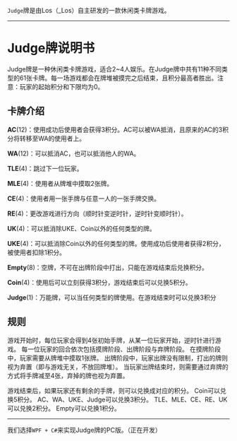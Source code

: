 
`Judge`牌是由Los（_Los）自主研发的一款休闲类卡牌游戏。

------

# Judge牌说明书

  Judge牌是一种休闲类卡牌游戏，适合2~4人娱乐。在Judge牌中共有11种不同类型的61张卡牌。每一场游戏都会在牌堆被摸完之后结束，且积分最高者胜出。注意：玩家的起始积分和下限均为0。

## 卡牌介绍

**AC**(12)：使用成功后使用者会获得3积分。AC可以被WA抵消，且原来的AC的3积分将转移至WA的使用者上。

**WA**(12)：可以抵消AC，也可以抵消他人的WA。

**TLE**(4)：跳过下一位玩家。

**MLE**(4)：使用者从牌堆中摸取2张牌。

**CE**(4)：使用者用一张手牌与任意一人的一张手牌交换。

**RE**(4)：更改游戏进行方向（顺时针变逆时针，逆时针变顺时针）。

**UK**(4)：可以抵消除UKE、Coin以外的任何类型的牌。

**UKE**(4)：可以抵消除Coin以外的任何类型的牌。使用成功后使用者获得2积分，被使用者扣除1积分。

**Empty**(8)：空牌，不可在出牌阶段中打出，只能在游戏结束后兑换积分。

**Coin**(4)：使用后可以立刻获得3积分，游戏结束后可以兑换5积分。

**Judge**(1)：万能牌，可以当任何类型的牌使用。在游戏结束时可以兑换3积分

## 规则

  游戏开始时，每位玩家会得到4张初始手牌，从某一位玩家开始，逆时针进行游戏。 每一位玩家的回合依次包括摸牌阶段、出牌阶段与弃牌阶段。 在摸牌阶段中，玩家需要从牌堆中摸取1张牌。 出牌阶段中，玩家出牌没有限制，打出的牌则视为弃置（即与游戏无关，不放回牌堆）。 当玩家出牌结束时，则需要通过弃牌的方式将手牌减至4张，弃掉的牌也视为弃置。

  游戏结束后，如果玩家还有剩余的手牌，则可以兑换成对应的积分。 Coin可以兑换5积分。 AC、WA、UKE、Judge可以兑换3积分。 TLE、MLE、CE、RE、UK可以兑换2积分。 Empty可以兑换1积分。 

------

我们选择`WPF + C#`来实现Judge牌的PC版。（正在开发）

